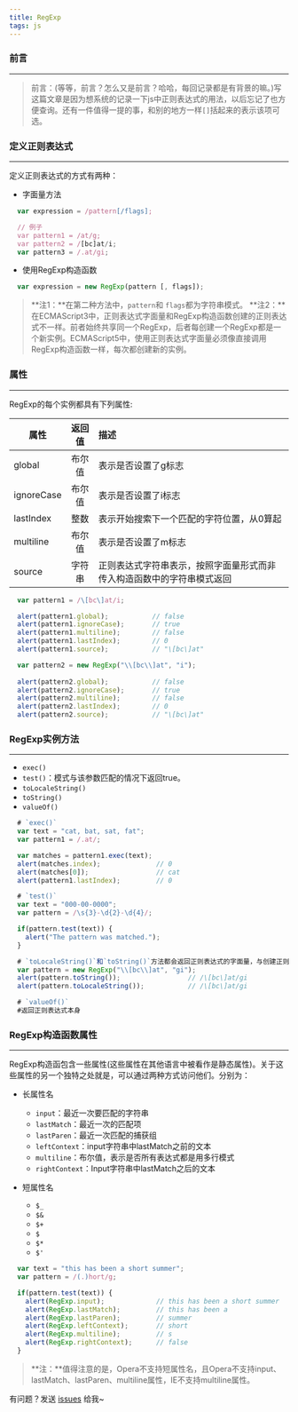 ```yaml
---
title: RegExp
tags: js 
---
```


### 前言
---
>前言：(等等，前言？怎么又是前言？哈哈，每回记录都是有背景的嘛。)写这篇文章是因为想系统的记录一下js中正则表达式的用法，以后忘记了也方便查询。还有一件值得一提的事，和别的地方一样`[]`括起来的表示该项可选。

### 定义正则表达式
---

定义正则表达式的方式有两种：
* 字面量方法
```js
  var expression = /pattern[/flags];

  // 例子
  var pattern1 = /at/g;
  var pattern2 = /[bc]at/i;
  var pattern3 = /.at/gi;
```
* 使用RegExp构造函数
```js
  var expression = new RegExp(pattern [, flags]);
```
>**注1：**在第二种方法中，`pattern`和 `flags`都为字符串模式。
>**注2：**在ECMAScript3中，正则表达式字面量和RegExp构造函数创建的正则表达式不一样。前者始终共享同一个RegExp，后者每创建一个RegExp都是一个新实例。ECMAScript5中，使用正则表达式字面量必须像直接调用RegExp构造函数一样，每次都创建新的实例。
### 属性
---

RegExp的每个实例都具有下列属性:

| 属性      |  返回值  |                          描述                                  |
|------     |  :---:  |                          :---                                  |
| global    |  布尔值  |                    表示是否设置了g标志                          |
| ignoreCase|  布尔值  |                    表示是否设置了i标志                           |
| lastIndex |  整数    |             表示开始搜索下一个匹配的字符位置，从0算起              |
| multiline |  布尔值  |                    表示是否设置了m标志                           |
| source    |  字符串  |正则表达式字符串表示，按照字面量形式而非传入构造函数中的字符串模式返回 |

```js
  var pattern1 = /\[bc\]at/i;

  alert(pattern1.global);           // false
  alert(pattern1.ignoreCase);       // true
  alert(pattern1.multiline);        // false
  alert(pattern1.lastIndex);        // 0
  alert(pattern1.source);           // "\[bc\]at"

  var pattern2 = new RegExp("\\[bc\\]at", "i");
  
  alert(pattern2.global);           // false
  alert(pattern2.ignoreCase);       // true
  alert(pattern2.multiline);        // false
  alert(pattern2.lastIndex);        // 0
  alert(pattern2.source);           // "\[bc\]at"
```
### RegExp实例方法
---

* `exec()`
* `test()`：模式与该参数匹配的情况下返回true。
* `toLocaleString()`
* `toString()`
* `valueOf()`

```js
  # `exec()`
  var text = "cat, bat, sat, fat";
  var pattern1 = /.at/;

  var matches = pattern1.exec(text);
  alert(matches.index);              // 0
  alert(matches[0]);                 // cat
  alert(pattern1.lastIndex);         // 0

  # `test()`
  var text = "000-00-0000";
  var pattern = /\s{3}-\d{2}-\d{4}/;

  if(pattern.test(text)) {
    alert("The pattern was matched.");
  }

  # `toLocaleString()`和`toString()`方法都会返回正则表达式的字面量，与创建正则表达式的方式无关。
  var pattern = new RegExp("\\[bc\\]at", "gi");
  alert(pattern.toString());                 // /\[bc\]at/gi
  alert(pattern.toLocaleString());           // /\[bc\]at/gi

  # `valueOf()`
  #返回正则表达式本身
```

### RegExp构造函数属性
---

RegExp构造函包含一些属性(这些属性在其他语言中被看作是静态属性)。关于这些属性的另一个独特之处就是，可以通过两种方式访问他们。分别为：

* 长属性名
  * `input`：最近一次要匹配的字符串
  * `lastMatch`：最近一次的匹配项
  * `lastParen`：最近一次匹配的捕获组
  * `leftContext`：input字符串中lastMatch之前的文本
  * `multiline`：布尔值，表示是否所有表达式都是用多行模式
  * `rightContext`：Input字符串中lastMatch之后的文本

* 短属性名
  * `$_`
  * `$&`
  * `$+`
  * `$`
  * `$*`
  * `$'`

```js
  var text = "this has been a short summer";
  var pattern = /(.)hort/g;

  if(pattern.test(text)) {
    alert(RegExp.input);             // this has been a short summer
    alert(RegExp.lastMatch);         // this has been a
    alert(RegExp.lastParen);         // summer
    alert(RegExp.leftContext);       // short
    alert(RegExp.multiline);         // s
    alert(RegExp.rightContext);      // false
  }
```
>**注：**值得注意的是，Opera不支持短属性名，且Opera不支持input、lastMatch、lastParen、multiline属性，IE不支持multiline属性。



有问题？发送 [issues](https://syt-honey.github.io/about/) 给我~


